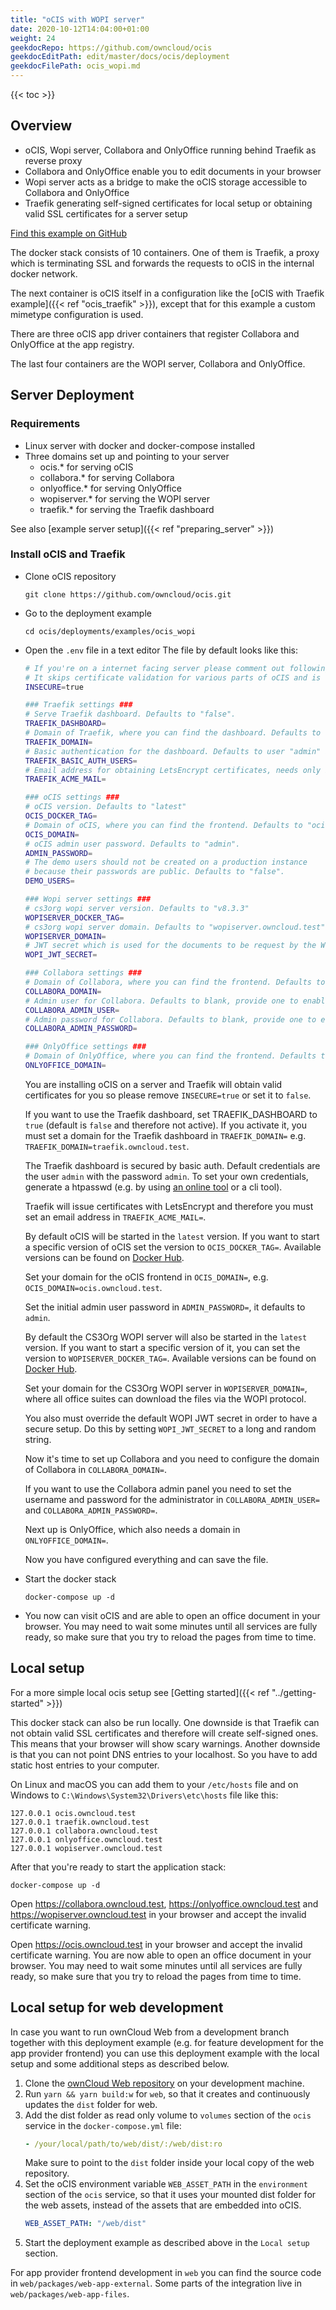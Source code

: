 ```yaml
---
title: "oCIS with WOPI server"
date: 2020-10-12T14:04:00+01:00
weight: 24
geekdocRepo: https://github.com/owncloud/ocis
geekdocEditPath: edit/master/docs/ocis/deployment
geekdocFilePath: ocis_wopi.md
---
```


{{< toc >}}

## Overview

* oCIS, Wopi server, Collabora and OnlyOffice running behind Traefik as reverse proxy
* Collabora and OnlyOffice enable you to edit documents in your browser
* Wopi server acts as a bridge to make the oCIS storage accessible to Collabora and OnlyOffice
* Traefik generating self-signed certificates for local setup or obtaining valid SSL certificates for a server setup

[Find this example on GitHub](https://github.com/owncloud/ocis/tree/master/deployments/examples/ocis_wopi)

The docker stack consists of 10 containers. One of them is Traefik, a proxy which is terminating SSL and forwards the requests to oCIS in the internal docker network.

The next container is oCIS itself in a configuration like the [oCIS with Traefik example]({{< ref "ocis_traefik" >}}), except that for this example a custom mimetype configuration is used.

There are three oCIS app driver containers that register Collabora and OnlyOffice at the app registry.

The last four containers are the WOPI server, Collabora and OnlyOffice.

## Server Deployment

### Requirements

* Linux server with docker and docker-compose installed
* Three domains set up and pointing to your server
  * ocis.* for serving oCIS
  * collabora.* for serving Collabora
  * onlyoffice.* for serving OnlyOffice
  * wopiserver.* for serving the WOPI server
  * traefik.* for serving the Traefik dashboard

See also [example server setup]({{< ref "preparing_server" >}})

### Install oCIS and Traefik

* Clone oCIS repository

  `git clone https://github.com/owncloud/ocis.git`

* Go to the deployment example

  `cd ocis/deployments/examples/ocis_wopi`

* Open the `.env` file in a text editor
  The file by default looks like this:

  ```bash
  # If you're on a internet facing server please comment out following line.
  # It skips certificate validation for various parts of oCIS and is needed if you use self signed certificates.
  INSECURE=true

  ### Traefik settings ###
  # Serve Traefik dashboard. Defaults to "false".
  TRAEFIK_DASHBOARD=
  # Domain of Traefik, where you can find the dashboard. Defaults to "traefik.owncloud.test"
  TRAEFIK_DOMAIN=
  # Basic authentication for the dashboard. Defaults to user "admin" and password "admin"
  TRAEFIK_BASIC_AUTH_USERS=
  # Email address for obtaining LetsEncrypt certificates, needs only be changed if this is a public facing server
  TRAEFIK_ACME_MAIL=

  ### oCIS settings ###
  # oCIS version. Defaults to "latest"
  OCIS_DOCKER_TAG=
  # Domain of oCIS, where you can find the frontend. Defaults to "ocis.owncloud.test"
  OCIS_DOMAIN=
  # oCIS admin user password. Defaults to "admin".
  ADMIN_PASSWORD=
  # The demo users should not be created on a production instance
  # because their passwords are public. Defaults to "false".
  DEMO_USERS=

  ### Wopi server settings ###
  # cs3org wopi server version. Defaults to "v8.3.3"
  WOPISERVER_DOCKER_TAG=
  # cs3org wopi server domain. Defaults to "wopiserver.owncloud.test"
  WOPISERVER_DOMAIN=
  # JWT secret which is used for the documents to be request by the Wopi client from the cs3org Wopi server. Must be change in order to have a secure Wopi server. Defaults to "LoremIpsum567"
  WOPI_JWT_SECRET=

  ### Collabora settings ###
  # Domain of Collabora, where you can find the frontend. Defaults to "collabora.owncloud.test"
  COLLABORA_DOMAIN=
  # Admin user for Collabora. Defaults to blank, provide one to enable access
  COLLABORA_ADMIN_USER=
  # Admin password for Collabora. Defaults to blank, provide one to enable access
  COLLABORA_ADMIN_PASSWORD=

  ### OnlyOffice settings ###
  # Domain of OnlyOffice, where you can find the frontend. Defaults to "onlyoffice.owncloud.test"
  ONLYOFFICE_DOMAIN=
  ```

  You are installing oCIS on a server and Traefik will obtain valid certificates for you so please remove `INSECURE=true` or set it to `false`.

  If you want to use the Traefik dashboard, set TRAEFIK_DASHBOARD to `true` (default is `false` and therefore not active). If you activate it, you must set a domain for the Traefik dashboard in `TRAEFIK_DOMAIN=` e.g. `TRAEFIK_DOMAIN=traefik.owncloud.test`.

  The Traefik dashboard is secured by basic auth. Default credentials are the user `admin` with the password `admin`. To set your own credentials, generate a htpasswd (e.g. by using [an online tool](https://htpasswdgenerator.de/) or a cli tool).

  Traefik will issue certificates with LetsEncrypt and therefore you must set an email address in `TRAEFIK_ACME_MAIL=`.

  By default oCIS will be started in the `latest` version. If you want to start a specific version of oCIS set the version to `OCIS_DOCKER_TAG=`. Available versions can be found on [Docker Hub](https://hub.docker.com/r/owncloud/ocis/tags?page=1&ordering=last_updated).

  Set your domain for the oCIS frontend in `OCIS_DOMAIN=`, e.g. `OCIS_DOMAIN=ocis.owncloud.test`.

  Set the initial admin user password in `ADMIN_PASSWORD=`, it defaults to `admin`.

  By default the CS3Org WOPI server will also be started in the `latest` version. If you want to start a specific version of it, you can set the version to `WOPISERVER_DOCKER_TAG=`. Available versions can be found on [Docker Hub](https://hub.docker.com/r/cs3org/wopiserver/tags?page=1&ordering=last_updated).

  Set your domain for the CS3Org WOPI server in `WOPISERVER_DOMAIN=`, where all office suites can download the files via the WOPI protocol.

  You also must override the default WOPI JWT secret in order to have a secure setup. Do this by setting `WOPI_JWT_SECRET` to a long and random string.

  Now it's time to set up Collabora and you need to configure the domain of Collabora in `COLLABORA_DOMAIN=`.

  If you want to use the Collabora admin panel you need to set the username and password for the administrator in `COLLABORA_ADMIN_USER=` and `COLLABORA_ADMIN_PASSWORD=`.

  Next up is OnlyOffice, which also needs a domain in `ONLYOFFICE_DOMAIN=`.

  Now you have configured everything and can save the file.

* Start the docker stack

  `docker-compose up -d`

* You now can visit oCIS and are able to open an office document in your browser. You may need to wait some minutes until all services are fully ready, so make sure that you try to reload the pages from time to time.

## Local setup
For a more simple local ocis setup see [Getting started]({{< ref "../getting-started" >}})

This docker stack can also be run locally. One downside is that Traefik can not obtain valid SSL certificates and therefore will create self-signed ones. This means that your browser will show scary warnings. Another downside is that you can not point DNS entries to your localhost. So you have to add static host entries to your computer.

On Linux and macOS you can add them to your `/etc/hosts` file and on Windows to `C:\Windows\System32\Drivers\etc\hosts` file like this:

```
127.0.0.1 ocis.owncloud.test
127.0.0.1 traefik.owncloud.test
127.0.0.1 collabora.owncloud.test
127.0.0.1 onlyoffice.owncloud.test
127.0.0.1 wopiserver.owncloud.test
```

After that you're ready to start the application stack:

`docker-compose up -d`

Open https://collabora.owncloud.test, https://onlyoffice.owncloud.test and https://wopiserver.owncloud.test  in your browser and accept the invalid certificate warning.

Open https://ocis.owncloud.test in your browser and accept the invalid certificate warning. You are now able to open an office document in your browser. You may need to wait some minutes until all services are fully ready, so make sure that you try to reload the pages from time to time.

## Local setup for web development

In case you want to run ownCloud Web from a development branch together with this deployment example (e.g. for feature development for the app provider frontend) you can use this deployment example with the local setup and some additional steps as described below.

1. Clone the [ownCloud Web repository](https://github.com/owncloud/web) on your development machine.
2. Run `yarn && yarn build:w` for `web`, so that it creates and continuously updates the `dist` folder for web.
3. Add the dist folder as read only volume to `volumes` section of the `ocis` service in the `docker-compose.yml` file:
   ```yaml
   - /your/local/path/to/web/dist/:/web/dist:ro
   ```
   Make sure to point to the `dist` folder inside your local copy of the web repository.
4. Set the oCIS environment variable `WEB_ASSET_PATH` in the `environment` section of the `ocis` service, so that it uses your mounted dist folder for the web assets, instead of the assets that are embedded into oCIS.
   ```yaml
   WEB_ASSET_PATH: "/web/dist"
   ```
5. Start the deployment example as described above in the `Local setup` section.

For app provider frontend development in `web` you can find the source code in `web/packages/web-app-external`. Some parts of the integration live in `web/packages/web-app-files`.
